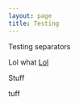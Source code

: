 ```yaml
---
layout: page
title: Testing
---
```


Testing separators

Lol what [Lol](www.lo.com)

<!--jump-->

Stuff

tuff
